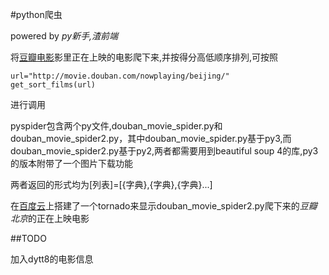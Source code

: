 #python爬虫

powered by *py新手,渣前端*


将[豆瓣电影](http://movie.douban.com/)影里正在上映的电影爬下来,并按得分高低顺序排列,可按照
    
    url="http://movie.douban.com/nowplaying/beijing/"
    get_sort_films(url)


进行调用


pyspider包含两个py文件,douban_movie_spider.py和douban_movie_spider2.py，其中douban_movie_spider.py基于py3,而douban_movie_spider2.py基于py2,两者都需要用到beautiful soup 4的库,py3的版本附带了一个图片下载功能


两者返回的形式均为[列表]=[{字典},{字典},{字典}...]


在[百度云](http://pyspider2014.duapp.com/)上搭建了一个tornado来显示douban_movie_spider2.py爬下来的*豆瓣北京*的正在上映电影

##TODO

加入dytt8的电影信息

